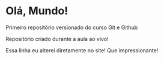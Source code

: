 # Olá, Mundo!
Primeiro repositório versionado do curso Git e Github

Repositório criado durante a aula ao vivo!

Essa linha eu alterei diretamente no site! Que impressionante!
